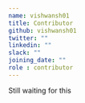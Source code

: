 ```yaml
---
name: vishwansh01
title: Contributor
github: vishwansh01
twitter: ""
linkedin: ""
slack: ""
joining_date: ""
role : contributor
---
```


Still waiting for this
